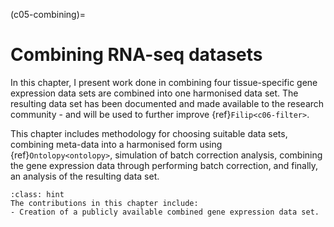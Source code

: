 (c05-combining)=
# Combining RNA-seq datasets

[//]: # (TODO: Link to outputs, i.e. combined dataset)
[//]: # (TODO: Cross-ref to this chapter's sections)
[//]: # (TODO: Check if UBERON has been mentioned yet: cross-ref - if not, mention in Background)
[//]: # (TODO: Check/add more specific contirbutions)
[//]: # (TODO: Change "Contributions in this chapter" to "Contributions to research outputs in this chapter" in all other chapters)


In this chapter, I present work done in combining four tissue-specific gene expression data sets are combined into one harmonised data set.
The resulting data set has been documented and made available to the research community - and will be used to further improve {ref}`Filip<c06-filter>`.

This chapter includes methodology for choosing suitable data sets, combining meta-data into a harmonised form using {ref}`Ontolopy<ontolopy>`, simulation of batch correction analysis, combining the gene expression data through performing batch correction, and finally, an analysis of the resulting data set.

```{admonition} Contributions to research outputs in this chapter
:class: hint
The contributions in this chapter include:
- Creation of a publicly available combined gene expression data set.
```

